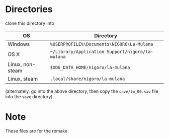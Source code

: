 # Directories
clone this directory into

OS  | Directory
--- | --- 
Windows | `%USERPROFILE%\Documents\NIGORO\La-Mulana`
OS X | `~/Library/Application Support/nigoro/la-mulana`
Linux, non-steam | `$XDG_DATA_HOME/nigoro/la-mulana` 
Linux, steam | `.local/share/nigoro/la-mulana`

(alternately, go into the above directory, then copy the
`save/lm_00.sav` file into the `save` directory)

# Note
These files are for the remake.
